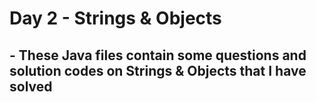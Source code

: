 # Day 2 - Strings & Objects
## - These Java files contain some questions and solution codes on Strings & Objects that I have solved
